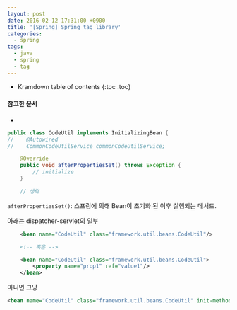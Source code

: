 ```yaml
---
layout: post
date: 2016-02-12 17:31:00 +0900
title: '[Spring] Spring tag library'
categories:
  - spring
tags:
  - java
  - spring
  - tag
---
```


* Kramdown table of contents
{:toc .toc}

#### 참고한 문서

-

```java
public class CodeUtil implements InitializingBean {
//    @Autowired
//    CommonCodeUtilService commonCodeUtilService;

    @Override
    public void afterPropertiesSet() throws Exception {
        // initialize
    }

    // 생략
```

`afterPropertiesSet()`: 스프링에 의해 Bean이 초기화 된 이후 실행되는 메서드.

아래는 dispatcher-servlet의 일부

```xml
    <bean name="CodeUtil" class="framework.util.beans.CodeUtil"/>

    <!-- 혹은 -->

    <bean name="CodeUtil" class="framework.util.beans.CodeUtil">
        <property name="prop1" ref="value1"/>
    </bean>
```

아니면 그냥

```xml
<bean name="CodeUtil" class="framework.util.beans.CodeUtil" init-method="init"/>
```

